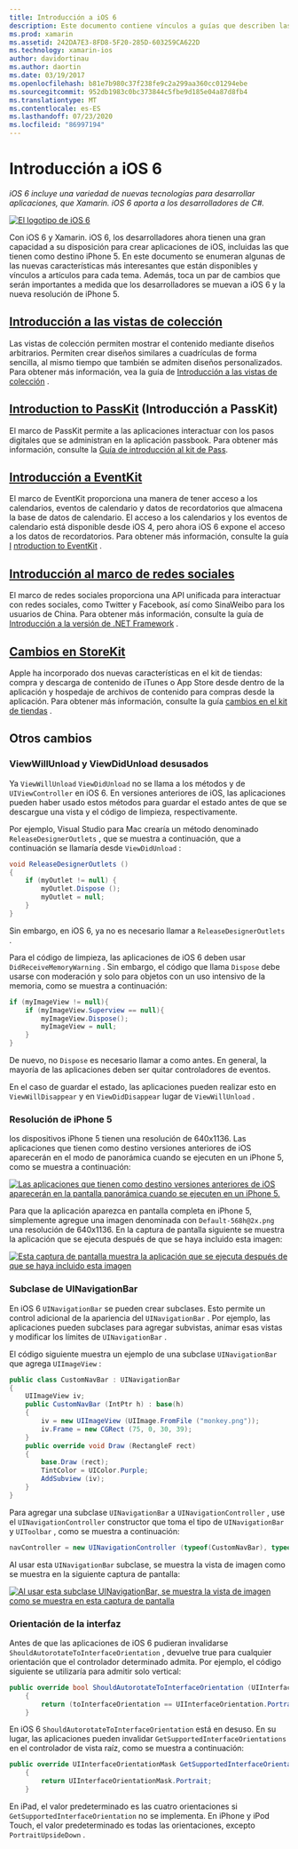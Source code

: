 ```yaml
---
title: Introducción a iOS 6
description: Este documento contiene vínculos a guías que describen las características introducidas en iOS 6. Se describen las vistas de colección, PassKit, el marco de redes sociales y los cambios en StoreKit.
ms.prod: xamarin
ms.assetid: 242DA7E3-8FD8-5F20-285D-603259CA622D
ms.technology: xamarin-ios
author: davidortinau
ms.author: daortin
ms.date: 03/19/2017
ms.openlocfilehash: b81e7b980c37f238fe9c2a299aa360cc01294ebe
ms.sourcegitcommit: 952db1983c0bc373844c5fbe9d185e04a87d8fb4
ms.translationtype: MT
ms.contentlocale: es-ES
ms.lasthandoff: 07/23/2020
ms.locfileid: "86997194"
---
```

# <a name="introduction-to-ios-6"></a>Introducción a iOS 6

_iOS 6 incluye una variedad de nuevas tecnologías para desarrollar aplicaciones, que Xamarin. iOS 6 aporta a los desarrolladores de C#._

[![El logotipo de iOS 6](images/ios6-large.jpg)](images/ios6-large.jpg#lightbox)

Con iOS 6 y Xamarin. iOS 6, los desarrolladores ahora tienen una gran capacidad a su disposición para crear aplicaciones de iOS, incluidas las que tienen como destino iPhone 5.
En este documento se enumeran algunas de las nuevas características más interesantes que están disponibles y vínculos a artículos para cada tema. Además, toca un par de cambios que serán importantes a medida que los desarrolladores se muevan a iOS 6 y la nueva resolución de iPhone 5.

## <a name="introduction-to-collection-views"></a>[Introducción a las vistas de colección](~/ios/user-interface/controls/uicollectionview.md)

Las vistas de colección permiten mostrar el contenido mediante diseños arbitrarios. Permiten crear diseños similares a cuadrículas de forma sencilla, al mismo tiempo que también se admiten diseños personalizados. Para obtener más información, vea la guía de [Introducción a las vistas de colección](~/ios/user-interface/controls/uicollectionview.md) .

## <a name="introduction-to-passkit"></a>[Introduction to PassKit](~/ios/platform/passkit.md) (Introducción a PassKit)

El marco de PassKit permite a las aplicaciones interactuar con los pasos digitales que se administran en la aplicación passbook. Para obtener más información, consulte la [Guía de introducción al kit de Pass](~/ios/platform/passkit.md).

## <a name="introduction-to-eventkit"></a>[Introducción a EventKit](~/ios/platform/eventkit.md)

El marco de EventKit proporciona una manera de tener acceso a los calendarios, eventos de calendario y datos de recordatorios que almacena la base de datos de calendario. El acceso a los calendarios y los eventos de calendario está disponible desde iOS 4, pero ahora iOS 6 expone el acceso a los datos de recordatorios. Para obtener más información, consulte la guía [I](~/ios/platform/eventkit.md) [ntroduction to EventKit](~/ios/platform/eventkit.md) .

## <a name="introduction-to-the-social-framework"></a>[Introducción al marco de redes sociales](~/ios/platform/social-framework.md)

El marco de redes sociales proporciona una API unificada para interactuar con redes sociales, como Twitter y Facebook, así como SinaWeibo para los usuarios de China. Para obtener más información, consulte la guía de [Introducción a la versión de .NET Framework](~/ios/platform/social-framework.md) .

## <a name="changes-to-storekit"></a>[Cambios en StoreKit](changes-to-storekit.md)

Apple ha incorporado dos nuevas características en el kit de tiendas: compra y descarga de contenido de iTunes o App Store desde dentro de la aplicación y hospedaje de archivos de contenido para compras desde la aplicación. Para obtener más información, consulte la guía [cambios en el kit de tiendas](changes-to-storekit.md) .

## <a name="other-changes"></a>Otros cambios

### <a name="viewwillunload-and-viewdidunload-deprecated"></a>ViewWillUnload y ViewDidUnload desusados

Ya `ViewWillUnload` `ViewDidUnload` no se llama a los métodos y de `UIViewController` en iOS 6. En versiones anteriores de iOS, las aplicaciones pueden haber usado estos métodos para guardar el estado antes de que se descargue una vista y el código de limpieza, respectivamente.

Por ejemplo, Visual Studio para Mac crearía un método denominado `ReleaseDesignerOutlets` , que se muestra a continuación, que a continuación se llamaría desde `ViewDidUnload` :

```csharp
void ReleaseDesignerOutlets ()
{
    if (myOutlet != null) {
        myOutlet.Dispose ();
        myOutlet = null;
    }
}
```

Sin embargo, en iOS 6, ya no es necesario llamar a `ReleaseDesignerOutlets` .   

Para el código de limpieza, las aplicaciones de iOS 6 deben usar `DidReceiveMemoryWarning` . Sin embargo, el código que llama `Dispose` debe usarse con moderación y solo para objetos con un uso intensivo de la memoria, como se muestra a continuación:

```csharp
if (myImageView != null){
    if (myImageView.Superview == null){
        myImageView.Dispose();
        myImageView = null;
    }
}
```

De nuevo, no `Dispose` es necesario llamar a como antes. En general, la mayoría de las aplicaciones deben ser quitar controladores de eventos.

En el caso de guardar el estado, las aplicaciones pueden realizar esto en `ViewWillDisappear` y en `ViewDidDisappear` lugar de `ViewWillUnload` .

### <a name="iphone-5-resolution"></a>Resolución de iPhone 5

los dispositivos iPhone 5 tienen una resolución de 640x1136. Las aplicaciones que tienen como destino versiones anteriores de iOS aparecerán en el modo de panorámica cuando se ejecuten en un iPhone 5, como se muestra a continuación:

 [![Las aplicaciones que tienen como destino versiones anteriores de iOS aparecerán en la pantalla panorámica cuando se ejecuten en un iPhone 5.](images/01-letterboxed.png)](images/01-letterboxed.png#lightbox)

Para que la aplicación aparezca en pantalla completa en iPhone 5, simplemente agregue una imagen denominada con `Default-568h@2x.png` una resolución de 640x1136. En la captura de pantalla siguiente se muestra la aplicación que se ejecuta después de que se haya incluido esta imagen:

 [![Esta captura de pantalla muestra la aplicación que se ejecuta después de que se haya incluido esta imagen](images/02-fullscreen.png)](images/02-fullscreen.png#lightbox)

### <a name="subclassing-uinavigationbar"></a>Subclase de UINavigationBar

En iOS 6 `UINavigationBar` se pueden crear subclases. Esto permite un control adicional de la apariencia del `UINavigationBar` . Por ejemplo, las aplicaciones pueden subclases para agregar subvistas, animar esas vistas y modificar los límites de `UINavigationBar` .

El código siguiente muestra un ejemplo de una subclase `UINavigationBar` que agrega `UIImageView` :

```csharp
public class CustomNavBar : UINavigationBar
{
    UIImageView iv;
    public CustomNavBar (IntPtr h) : base(h)
    {
        iv = new UIImageView (UIImage.FromFile ("monkey.png"));
        iv.Frame = new CGRect (75, 0, 30, 39);
    }
    public override void Draw (RectangleF rect)
    {
        base.Draw (rect);
        TintColor = UIColor.Purple;
        AddSubview (iv);
    }
}
```

Para agregar una subclase `UINavigationBar` a `UINavigationController` , use el `UINavigationController` constructor que toma el tipo de `UINavigationBar` y `UIToolbar` , como se muestra a continuación:

```csharp
navController = new UINavigationController (typeof(CustomNavBar), typeof(UIToolbar));
```

Al usar esta `UINavigationBar` subclase, se muestra la vista de imagen como se muestra en la siguiente captura de pantalla:

 [![Al usar esta subclase UINavigationBar, se muestra la vista de imagen como se muestra en esta captura de pantalla](images/03-navbar.png)](images/03-navbar.png#lightbox)

### <a name="interface-orientation"></a>Orientación de la interfaz

Antes de que las aplicaciones de iOS 6 pudieran invalidarse `ShouldAutorotateToInterfaceOrientation` , devuelve true para cualquier orientación que el controlador determinado admita. Por ejemplo, el código siguiente se utilizaría para admitir solo vertical:

```csharp
public override bool ShouldAutorotateToInterfaceOrientation (UIInterfaceOrientation toInterfaceOrientation)
    {
        return (toInterfaceOrientation == UIInterfaceOrientation.Portrait);
    }
```

En iOS 6 `ShouldAutorotateToInterfaceOrientation` está en desuso.
En su lugar, las aplicaciones pueden invalidar `GetSupportedInterfaceOrientations` en el controlador de vista raíz, como se muestra a continuación:

```csharp
public override UIInterfaceOrientationMask GetSupportedInterfaceOrientations ()
    {
        return UIInterfaceOrientationMask.Portrait;
    }
```

En iPad, el valor predeterminado es las cuatro orientaciones si `GetSupportedInterfaceOrientation` no se implementa. En iPhone y iPod Touch, el valor predeterminado es todas las orientaciones, excepto `PortraitUpsideDown` .

